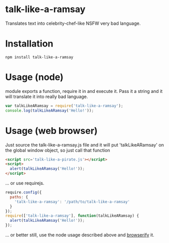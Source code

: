 # talk-like-a-ramsay

Translates text into celebrity-chef-like NSFW very bad language.

# Installation

```
npm install talk-like-a-ramsay
```

# Usage (node)

module exports a function, require it in and execute it. 
Pass it a string and it will translate it into really bad language.

```javascript
var talkLikeARamsay = require('talk-like-a-ramsay');
console.log(talkLikeARamsay('Hello!'));
```

# Usage (web browser)

Just source the talk-like-a-ramsay.js file  and it will put 'talkLikeARamsay' on the global window object, 
so just call that function

```html
<script src='talk-like-a-pirate.js'></script>
<script>
  alert(talkLikeARamsay('Hello!'));
</script>
```

... or use requirejs.

```js
require.config({
  paths: {
    'talk-like-a-ramsay': '/path/to/talk-like-a-ramsay'
  }
});
require(['talk-like-a-ramsay'], function(talkLikeARamsay) {
  alert(talkLikeARamsay('Hello!'));
});
```

... or better still, use the node usage described above and [browserify](http://browserify.org/) it.
